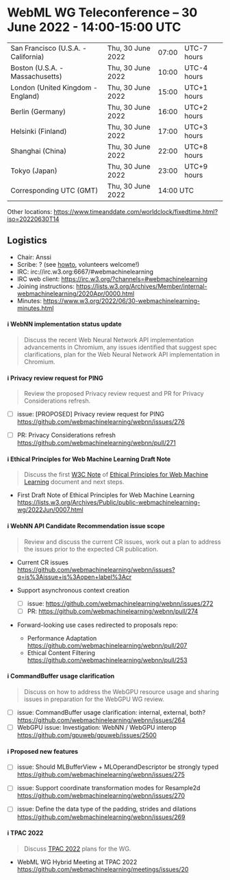 # WebML WG Teleconference – 30 June 2022 - 14:00-15:00 UTC

<table>
<tr><td> San Francisco (U.S.A. - California) <td> Thu, 30 June 2022 <td> 07:00 <td> UTC-7 hours
<tr><td> Boston (U.S.A. - Massachusetts) <td> Thu, 30 June 2022 <td> 10:00 <td> UTC-4 hours
<tr><td> London (United Kingdom - England) <td> Thu, 30 June 2022 <td> 15:00 <td> UTC+1 hours
<tr><td> Berlin (Germany) <td> Thu, 30 June 2022 <td> 16:00 <td> UTC+2 hours
<tr><td> Helsinki (Finland) <td> Thu, 30 June 2022 <td> 17:00 <td> UTC+3 hours
<tr><td> Shanghai (China) <td> Thu, 30 June 2022 <td> 22:00 <td> UTC+8 hours
<tr><td> Tokyo (Japan) <td> Thu, 30 June 2022 <td> 23:00 <td> UTC+9 hours
<tr><td> Corresponding UTC (GMT) <td> Thu, 30 June 2022 <td colspan=2> 14:00 UTC
</table>

Other locations: https://www.timeanddate.com/worldclock/fixedtime.html?iso=20220630T14

  </details>

## Logistics

* Chair: Anssi
* Scribe: ? (see [howto](https://github.com/webmachinelearning/meetings/blob/main/scribe-howto.md), volunteers welcome!)
* IRC: irc://irc.w3.org:6667/#webmachinelearning
* IRC web client: https://irc.w3.org/?channels=#webmachinelearning
* Joining instructions: https://lists.w3.org/Archives/Member/internal-webmachinelearning/2020Apr/0000.html
* Minutes: https://www.w3.org/2022/06/30-webmachinelearning-minutes.html

#### ℹ️ WebNN implementation status update

>Discuss the recent Web Neural Network API implementation advancements in Chromium, any issues identified that suggest spec clarifications, plan for the Web Neural Network API implementation in Chromium.

#### ℹ️ Privacy review request for PING

>Review the proposed Privacy review request and PR for Privacy Considerations refresh.

- [ ] issue: [PROPOSED] Privacy review request for PING https://github.com/webmachinelearning/webnn/issues/276
- [ ] PR: Privacy Considerations refresh https://github.com/webmachinelearning/webnn/pull/271


#### ℹ️ Ethical Principles for Web Machine Learning Draft Note

>Discuss the first [W3C Note](https://www.w3.org/2021/Process-20211102/#WGNote) of [Ethical Principles for Web Machine Learning](https://webmachinelearning.github.io/webmachinelearning-ethics/) document and next steps.

- First Draft Note of Ethical Principles for Web Machine Learning https://lists.w3.org/Archives/Public/public-webmachinelearning-wg/2022Jun/0007.html

#### ℹ️ WebNN API Candidate Recommendation issue scope

>Review and discuss the current CR issues, work out a plan to address the issues prior to the expected CR publication.

- Current CR issues https://github.com/webmachinelearning/webnn/issues?q=is%3Aissue+is%3Aopen+label%3Acr

- Support asynchronous context creation
  - [ ] issue: https://github.com/webmachinelearning/webnn/issues/272
  - [ ] PR: https://github.com/webmachinelearning/webnn/pull/274

- Forward-looking use cases redirected to proposals repo:
  - Performance Adaptation https://github.com/webmachinelearning/webnn/pull/207
  - Ethical Content Filtering https://github.com/webmachinelearning/webnn/pull/253

#### ℹ️ CommandBuffer usage clarification

>Discuss on how to address the WebGPU resource usage and sharing issues in preparation for the WebGPU WG review.

- [ ] issue: CommandBuffer usage clarification: internal, external, both? https://github.com/webmachinelearning/webnn/issues/264
- [ ] WebGPU issue: Investigation: WebNN / WebGPU interop https://github.com/gpuweb/gpuweb/issues/2500

#### ℹ️ Proposed new features

- [ ] issue: Should MLBufferView + MLOperandDescriptor be strongly typed https://github.com/webmachinelearning/webnn/issues/275

- [ ] issue: Support coordinate transformation modes for Resample2d https://github.com/webmachinelearning/webnn/issues/270

- [ ] issue: Define the data type of the padding, strides and dilations https://github.com/webmachinelearning/webnn/issues/269

#### ℹ️ TPAC 2022

>Discuss [TPAC 2022](https://www.w3.org/2022/09/TPAC/Overview.html) plans for the WG.
  
- WebML WG Hybrid Meeting at TPAC 2022 https://github.com/webmachinelearning/meetings/issues/20
